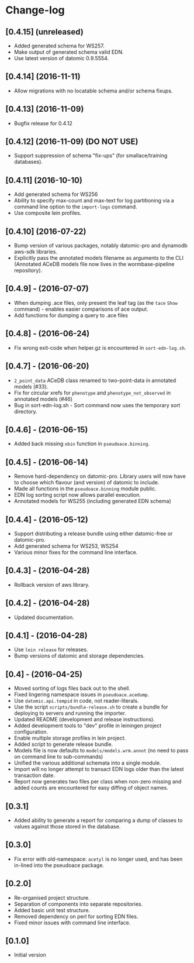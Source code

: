 # Change-log

## [0.4.15] (unreleased)
  - Added generated schema for WS257.
  - Make output of generated schema valid EDN.
  - Use latest version of datomic 0.9.5554.

## [0.4.14] (2016-11-11)
  - Allow migrations with no locatable schema and/or schema fixups.

## [0.4.13] (2016-11-09)
  - Bugfix release for 0.4.12

## [0.4.12] (2016-11-09) (DO NOT USE)
  - Support suppression of schema "fix-ups" (for smallace/training
    databases).

## [0.4.11] (2016-10-10)
  - Add generated schema for WS256
  - Ability to specify max-count and max-text for log partitioning via
    a command line option to the `import-logs` command.
  - Use composite lein profiles.


## [0.4.10] (2016-07-22)
  - Bump version of various packages, notably datomic-pro and dynamodb
    aws-sdk libraries.
  - Explicitly pass the annotated models filename as arguments to the CLI
    (Annotated ACeDB models file now lives in the wormbase-pipeline repository).

## [0.4.9] - (2016-07-07)
  - When dumping .ace files, only present the leaf tag (as the `tace`
    `Show` command) - enables easier comparisons of ace output.
  - Add functions for dumping a query to .ace files

## [0.4.8] - (2016-06-24)
  - Fix wrong exit-code when helper.gz is encountered in `sort-edn-log.sh`.

## [0.4.7] - (2016-06-20)
  - `2_point_data` ACeDB class renamed to two-point-data in annotated
    models (#33).
  - Fix for circular xrefs for `phenotype` and
    `phenotype_not_observed` in annotated models (#46)
  - Bug in sort-edn-log.sh - Sort command now uses the temporary sort
    directory.

## [0.4.6] - (2016-06-15)
  - Added back missing `xbin` function in `pseudoace.binning`.

## [0.4.5] - (2016-06-14)
  - Remove hard-dependency on datomic-pro.
    Library users will now have to choose which flavour (and version)
    of datomic to include.
  - Made all functions in the `pseudoace.binning` module public.
  - EDN log sorting script now allows parallel execution.
  - Annotated models for WS255 (including generated EDN schema)

## [0.4.4] - (2016-05-12)
  - Support distributing a release bundle using either datomic-free or datomic-pro.
  - Add generated schema for WS253, WS254
  - Various minor fixes for the command line interface.

## [0.4.3] - (2016-04-28)
  - Rollback version of aws library.

## [0.4.2] - (2016-04-28)
  - Updated documentation.

## [0.4.1] - (2016-04-28)
  - Use `lein release` for releases.
  - Bump versions of datomic and storage dependencies.

## [0.4] - (2016-04-25)
 - Moved sorting of logs files back out to the shell.
 - Fixed lingering namespace issues in `pseudoace.acedump`.
 - Use `datomic.api.tempid` in code, not reader-literals.
 - Use the script `scripts/bundle-release.sh` to create a bundle for
   deploying to servers and running the importer.
 - Updated README (development and release instructions).
 - Added development tools to "dev" profile in leiningen project configuration.
 - Enable multiple storage profiles in lein project.
 - Added script to generate release bundle.
 - Models file is now defaults to `models/models.wrm.annot` (no need
   to pass on command line to sub-commands)
 - Unified the various additional schemata into a single module.
 - Import will no longer attempt to transact EDN logs older than the
   latest transaction date.
 - Report now generates two files per class when non-zero missing and
   added counts are encountered for easy diffing of object names.

## [0.3.1]
 - Added ability to generate a report for comparing a dump of classes to values
   against those stored in the database.

## [0.3.0]
 - Fix error with old-namespace:
	`acetyl` is no longer used, and has been in-lined into the
    pseudoace package.

## [0.2.0]
 - Re-organised project structure.
 - Separation of components into separate repositories.
 - Added basic unit test structure.
 - Removed dependency on perl for sorting EDN files.
 - Fixed minor issues with command line interface.

## [0.1.0]
 - Initial version
